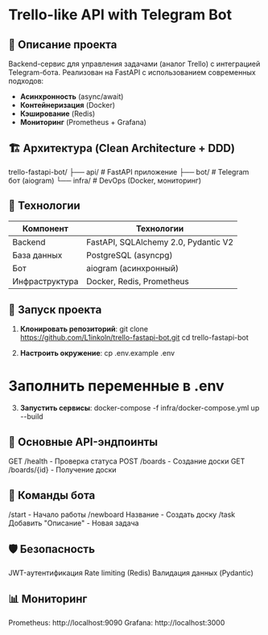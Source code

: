 # Trello-like API with Telegram Bot

## 📌 Описание проекта
Backend-сервис для управления задачами (аналог Trello) с интеграцией Telegram-бота. Реализован на FastAPI с использованием современных подходов:
- **Асинхронность** (async/await)
- **Контейнеризация** (Docker)
- **Кэширование** (Redis)
- **Мониторинг** (Prometheus + Grafana)

## 🏗 Архитектура (Clean Architecture + DDD)
trello-fastapi-bot/
├── api/ # FastAPI приложение
├── bot/ # Telegram бот (aiogram)
└── infra/ # DevOps (Docker, мониторинг)

## 🔧 Технологии
| Компонент       | Технологии                          |
|-----------------|-------------------------------------|
| Backend         | FastAPI, SQLAlchemy 2.0, Pydantic V2|
| База данных     | PostgreSQL (asyncpg)                |
| Бот             | aiogram (асинхронный)               |
| Инфраструктура  | Docker, Redis, Prometheus           |

## 🚀 Запуск проекта
1. **Клонировать репозиторий**:
git clone https://github.com/L1inkoln/trello-fastapi-bot.git
cd trello-fastapi-bot

2. **Настроить окружение**:
cp .env.example .env
# Заполнить переменные в .env
3. **Запустить сервисы**:
docker-compose -f infra/docker-compose.yml up --build

## 📡 Основные API-эндпоинты
GET /health - Проверка статуса
POST /boards - Создание доски
GET /boards/{id} - Получение доски

## 🤖 Команды бота
/start - Начало работы
/newboard Название - Создать доску
/task Добавить "Описание" - Новая задача

## 🛡️ Безопасность
JWT-аутентификация
Rate limiting (Redis)
Валидация данных (Pydantic)

## 📊 Мониторинг
Prometheus: http://localhost:9090
Grafana: http://localhost:3000
